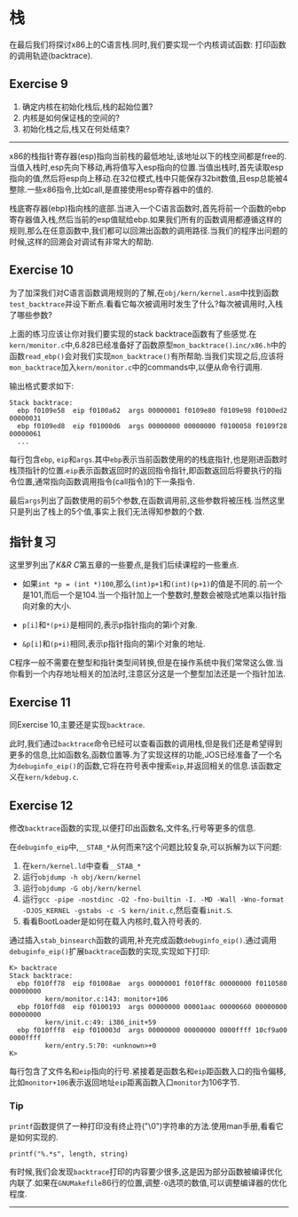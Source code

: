 # 栈
在最后我们将探讨x86上的C语言栈.同时,我们要实现一个内核调试函数: 打印函数的调用轨迹(backtrace).

## Exercise 9
1. 确定内核在初始化栈后,栈的起始位置?
2. 内核是如何保证栈的空间的?
3. 初始化栈之后,栈又在何处结束?

---
x86的栈指针寄存器(esp)指向当前栈的最低地址,该地址以下的栈空间都是free的.当值入栈时,esp先向下移动,再将值写入esp指向的位置.当值出栈时,首先读取esp指向的值,然后将esp向上移动.在32位模式,栈中只能保存32bit数值,且esp总能被4整除.一些x86指令,比如call,是直接使用esp寄存器中的值的.

栈底寄存器(ebp)指向栈的底部.当进入一个C语言函数时,首先将前一个函数的ebp寄存器值入栈,然后当前的esp值赋给ebp.如果我们所有的函数调用都遵循这样的规则,那么在任意函数中,我们都可以回溯出函数的调用路径.当我们的程序出问题的时候,这样的回溯会对调试有非常大的帮助.

## Exercise 10
为了加深我们对C语言函数调用规则的了解,在`obj/kern/kernel.asm`中找到函数`test_backtrace`并设下断点.看看它每次被调用时发生了什么?每次被调用时,入栈了哪些参数?

上面的练习应该让你对我们要实现的stack backtrace函数有了些感觉.在`kern/monitor.c`中,6.828已经准备好了函数原型`mon_backtrace()`.`inc/x86.h`中的函数`read_ebp()`会对我们实现`mon_backtrace()`有所帮助.当我们实现之后,应该将`mon_backtrace`加入`kern/monitor.c`中的commands中,以便从命令行调用.

输出格式要求如下:
```
Stack backtrace:
  ebp f0109e58  eip f0100a62  args 00000001 f0109e80 f0109e98 f0100ed2 00000031
  ebp f0109ed8  eip f01000d6  args 00000000 00000000 f0100058 f0109f28 00000061
  ...
```

每行包含`ebp`, `eip`和`args`.其中`ebp`表示当前函数使用的的栈底指针,也是刚进函数时栈顶指针的位置.`eip`表示函数返回时的返回指令指针,即函数返回后将要执行的指令位置,通常指向函数调用指令(call指令)的下一条指令.

最后`args`列出了函数使用的前5个参数,在函数调用前,这些参数将被压栈.当然这里只是列出了栈上的5个值,事实上我们无法得知参数的个数.

## 指针复习
这里罗列出了*K&R C*第五章的一些要点,是我们后续课程的一些重点.

* 如果`int *p = (int *)100`,那么`(int)p+1`和`(int)(p+1)`的值是不同的.前一个是101,而后一个是104.当一个指针加上一个整数时,整数会被隐式地乘以指针指向对象的大小.

* `p[i]`和`*(p+i)`是相同的,表示p指针指向的第i个对象.

* `&p[i]`和`(p+i)`相同,表示p指针指向的第i个对象的地址.

C程序一般不需要在整型和指针类型间转换,但是在操作系统中我们常常这么做.当你看到一个内存地址相关的加法时,注意区分这是一个整型加法还是一个指针加法.

## Exercise 11
同Exercise 10,主要还是实现`backtrace`.

此时,我们通过`backtrace`命令已经可以查看函数的调用栈,但是我们还是希望得到更多的信息,比如函数名,函数位置等.为了实现这样的功能,JOS已经准备了一个名为`debuginfo_eip()`的函数,它将在符号表中搜索`eip`,并返回相关的信息.该函数定义在`kern/kdebug.c`.

## Exercise 12
修改`backtrace`函数的实现,以便打印出函数名,文件名,行号等更多的信息.

在`debuginfo_eip`中,`__STAB_*`从何而来?这个问题比较复杂,可以拆解为以下问题:
1. 在`kern/kernel.ld`中查看`__STAB_*`
2. 运行`objdump -h obj/kern/kernel`
3. 运行`objdump -G obj/kern/kernel`
4. 运行`gcc -pipe -nostdinc -O2 -fno-builtin -I. -MD -Wall -Wno-format -DJOS_KERNEL -gstabs -c -S kern/init.c`,然后查看`init.S`.
5. 看看BootLoader是如何在载入内核时,载入符号表的.

通过插入`stab_binsearch`函数的调用,补充完成函数`debuginfo_eip()`.通过调用`debuginfo_eip()`扩展`backtrace`函数的实现,实现如下打印:
```
K> backtrace
Stack backtrace:
  ebp f010ff78  eip f01008ae  args 00000001 f010ff8c 00000000 f0110580 00000000
         kern/monitor.c:143: monitor+106
  ebp f010ffd8  eip f0100193  args 00000000 00001aac 00000660 00000000 00000000
         kern/init.c:49: i386_init+59
  ebp f010fff8  eip f010003d  args 00000000 00000000 0000ffff 10cf9a00 0000ffff
         kern/entry.S:70: <unknown>+0
K> 
```
每行包含了文件名和`eip`指向的行号.紧接着是函数名和`eip`距函数入口的指令偏移,比如`monitor+106`表示返回地址`eip`距离函数入口`monitor`为106字节.

### Tip
`printf`函数提供了一种打印没有终止符("\0")字符串的方法.使用man手册,看看它是如何实现的.
```
printf("%.*s", length, string)
```

有时候,我们会发现`backtrace`打印的内容要少很多,这是因为部分函数被编译优化内联了.如果在`GNUMakefile`86行的位置,调整`-O`选项的数值,可以调整编译器的优化程度.
















---